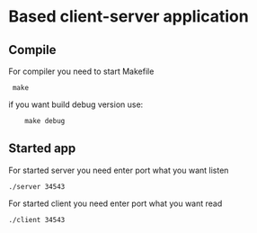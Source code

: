 <h1>Based client-server application</h1>

<h2>Compile</h2>
<p>For compiler you need to start Makefile</p>

```
 make
```
<p>if you want build debug version use: </p>

```
    make debug
```
<h2>Started app</h2>
<p>For started server you need enter port what you want listen</p>

```
./server 34543
```
<p>For started client you need enter port what you want read</p> 

```
./client 34543
```